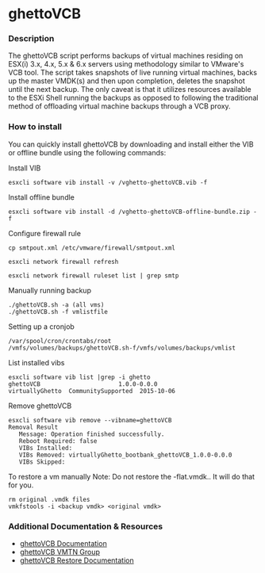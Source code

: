 # ghettoVCB

### Description

The ghettoVCB script performs backups of virtual machines residing on ESX(i) 3.x, 4.x, 5.x & 6.x servers using methodology similar to VMware's VCB tool. The script takes snapshots of live running virtual machines, backs up the  master VMDK(s) and then upon completion, deletes the snapshot until the next backup. The only caveat is that it utilizes resources available to the ESXi Shell running the backups as opposed to following the traditional method of offloading virtual machine backups through a VCB proxy.

### How to install

You can quickly install ghettoVCB by downloading and install either the VIB or offline bundle using the following commands:

Install VIB
```
esxcli software vib install -v /vghetto-ghettoVCB.vib -f
```

Install offline bundle
```
esxcli software vib install -d /vghetto-ghettoVCB-offline-bundle.zip -f
```
Configure firewall rule 
```
cp smtpout.xml /etc/vmware/firewall/smtpout.xml
```
```
esxcli network firewall refresh
```
```
esxcli network firewall ruleset list | grep smtp
```

Manually running backup
```
./ghettoVCB.sh -a (all vms)
./ghettoVCB.sh -f vmlistfile 
```
Setting up a cronjob
```
/var/spool/cron/crontabs/root
/vmfs/volumes/backups/ghettoVCB.sh-f/vmfs/volumes/backups/vmlist
```
List installed vibs
```
esxcli software vib list |grep -i ghetto
ghettoVCB                      1.0.0-0.0.0                           virtuallyGhetto  CommunitySupported  2015-10-06  
```
Remove ghettoVCB
```
esxcli software vib remove --vibname=ghettoVCB
Removal Result
   Message: Operation finished successfully.
   Reboot Required: false
   VIBs Installed: 
   VIBs Removed: virtuallyGhetto_bootbank_ghettoVCB_1.0.0-0.0.0
   VIBs Skipped: 
```
To restore a vm manually
Note: Do not restore the -flat.vmdk.. It will do that for you. 
```
rm original .vmdk files
vmkfstools -i <backup vmdk> <original vmdk>
```

### Additional Documentation & Resources
- [ghettoVCB Documentation](http://communities.vmware.com/docs/DOC-8760)
- [ghettoVCB VMTN Group](http://communities.vmware.com/groups/ghettovcb)
- [ghettoVCB Restore Documentation](http://communities.vmware.com/docs/DOC-10595)
